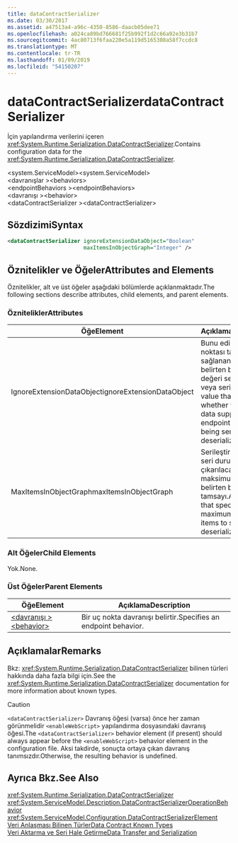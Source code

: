 ```yaml
---
title: dataContractSerializer
ms.date: 03/30/2017
ms.assetid: a47513a4-a96c-4350-8586-daacb05dee71
ms.openlocfilehash: a024ca89bd766681f25b992f1d2c66a92e3b31b7
ms.sourcegitcommit: 4ac80713f6faa220e5a119d5165308a58f7ccdc8
ms.translationtype: MT
ms.contentlocale: tr-TR
ms.lasthandoff: 01/09/2019
ms.locfileid: "54150207"
---
```

# <a name="datacontractserializer"></a><span data-ttu-id="6fa4f-102">dataContractSerializer</span><span class="sxs-lookup"><span data-stu-id="6fa4f-102">dataContractSerializer</span></span>
<span data-ttu-id="6fa4f-103">İçin yapılandırma verilerini içeren <xref:System.Runtime.Serialization.DataContractSerializer>.</span><span class="sxs-lookup"><span data-stu-id="6fa4f-103">Contains configuration data for the <xref:System.Runtime.Serialization.DataContractSerializer>.</span></span>  
  
 <span data-ttu-id="6fa4f-104">\<system.ServiceModel></span><span class="sxs-lookup"><span data-stu-id="6fa4f-104">\<system.ServiceModel></span></span>  
<span data-ttu-id="6fa4f-105">\<davranışlar ></span><span class="sxs-lookup"><span data-stu-id="6fa4f-105">\<behaviors></span></span>  
<span data-ttu-id="6fa4f-106">\<endpointBehaviors ></span><span class="sxs-lookup"><span data-stu-id="6fa4f-106">\<endpointBehaviors></span></span>  
<span data-ttu-id="6fa4f-107">\<davranışı ></span><span class="sxs-lookup"><span data-stu-id="6fa4f-107">\<behavior></span></span>  
<span data-ttu-id="6fa4f-108">\<dataContractSerializer ></span><span class="sxs-lookup"><span data-stu-id="6fa4f-108">\<dataContractSerializer></span></span>  
  
## <a name="syntax"></a><span data-ttu-id="6fa4f-109">Sözdizimi</span><span class="sxs-lookup"><span data-stu-id="6fa4f-109">Syntax</span></span>  
  
```xml  
<dataContractSerializer ignoreExtensionDataObject="Boolean"
                        maxItemsInObjectGraph="Integer" />
```  
  
## <a name="attributes-and-elements"></a><span data-ttu-id="6fa4f-110">Öznitelikler ve Öğeler</span><span class="sxs-lookup"><span data-stu-id="6fa4f-110">Attributes and Elements</span></span>  
 <span data-ttu-id="6fa4f-111">Öznitelikler, alt ve üst öğeler aşağıdaki bölümlerde açıklanmaktadır.</span><span class="sxs-lookup"><span data-stu-id="6fa4f-111">The following sections describe attributes, child elements, and parent elements.</span></span>  
  
### <a name="attributes"></a><span data-ttu-id="6fa4f-112">Öznitelikler</span><span class="sxs-lookup"><span data-stu-id="6fa4f-112">Attributes</span></span>  
  
|<span data-ttu-id="6fa4f-113">Öğe</span><span class="sxs-lookup"><span data-stu-id="6fa4f-113">Element</span></span>|<span data-ttu-id="6fa4f-114">Açıklama</span><span class="sxs-lookup"><span data-stu-id="6fa4f-114">Description</span></span>|  
|-------------|-----------------|  
|<span data-ttu-id="6fa4f-115">IgnoreExtensionDataObject</span><span class="sxs-lookup"><span data-stu-id="6fa4f-115">ignoreExtensionDataObject</span></span>|<span data-ttu-id="6fa4f-116">Bunu edilirken uç noktası tarafından sağlanan veri yoksay belirten bir Boole değeri serileştirilecek veya serisi.</span><span class="sxs-lookup"><span data-stu-id="6fa4f-116">A Boolean value that specifies whether to ignore data supplied by the endpoint, when it is being serialized or deserialized.</span></span>|  
|<span data-ttu-id="6fa4f-117">MaxItemsInObjectGraph</span><span class="sxs-lookup"><span data-stu-id="6fa4f-117">maxItemsInObjectGraph</span></span>|<span data-ttu-id="6fa4f-118">Serileştirmek veya seri durumdan çıkarılacak öğeleri maksimum sayısını belirten bir tamsayı.</span><span class="sxs-lookup"><span data-stu-id="6fa4f-118">An integer that specifies the maximum number of items to serialize or deserialize.</span></span>|  
  
### <a name="child-elements"></a><span data-ttu-id="6fa4f-119">Alt Öğeler</span><span class="sxs-lookup"><span data-stu-id="6fa4f-119">Child Elements</span></span>  
 <span data-ttu-id="6fa4f-120">Yok.</span><span class="sxs-lookup"><span data-stu-id="6fa4f-120">None.</span></span>  
  
### <a name="parent-elements"></a><span data-ttu-id="6fa4f-121">Üst Öğeler</span><span class="sxs-lookup"><span data-stu-id="6fa4f-121">Parent Elements</span></span>  
  
|<span data-ttu-id="6fa4f-122">Öğe</span><span class="sxs-lookup"><span data-stu-id="6fa4f-122">Element</span></span>|<span data-ttu-id="6fa4f-123">Açıklama</span><span class="sxs-lookup"><span data-stu-id="6fa4f-123">Description</span></span>|  
|-------------|-----------------|  
|[<span data-ttu-id="6fa4f-124">\<davranışı ></span><span class="sxs-lookup"><span data-stu-id="6fa4f-124">\<behavior></span></span>](../../../../../docs/framework/configure-apps/file-schema/wcf/behavior-of-endpointbehaviors.md)|<span data-ttu-id="6fa4f-125">Bir uç nokta davranışı belirtir.</span><span class="sxs-lookup"><span data-stu-id="6fa4f-125">Specifies an endpoint behavior.</span></span>|  
  
## <a name="remarks"></a><span data-ttu-id="6fa4f-126">Açıklamalar</span><span class="sxs-lookup"><span data-stu-id="6fa4f-126">Remarks</span></span>  
 <span data-ttu-id="6fa4f-127">Bkz: <xref:System.Runtime.Serialization.DataContractSerializer> bilinen türleri hakkında daha fazla bilgi için.</span><span class="sxs-lookup"><span data-stu-id="6fa4f-127">See the <xref:System.Runtime.Serialization.DataContractSerializer> documentation for more information about known types.</span></span>  
  
> [!CAUTION]
>  <span data-ttu-id="6fa4f-128">`<dataContractSerializer>` Davranış öğesi (varsa) önce her zaman görünmelidir `<enableWebScript>` yapılandırma dosyasındaki davranış öğesi.</span><span class="sxs-lookup"><span data-stu-id="6fa4f-128">The `<dataContractSerializer>` behavior element (if present) should always appear before the `<enableWebScript>` behavior element in the configuration file.</span></span> <span data-ttu-id="6fa4f-129">Aksi takdirde, sonuçta ortaya çıkan davranış tanımsızdır.</span><span class="sxs-lookup"><span data-stu-id="6fa4f-129">Otherwise, the resulting behavior is undefined.</span></span>  
  
## <a name="see-also"></a><span data-ttu-id="6fa4f-130">Ayrıca Bkz.</span><span class="sxs-lookup"><span data-stu-id="6fa4f-130">See Also</span></span>  
 <xref:System.Runtime.Serialization.DataContractSerializer>  
 <xref:System.ServiceModel.Description.DataContractSerializerOperationBehavior>  
 <xref:System.ServiceModel.Configuration.DataContractSerializerElement>  
 [<span data-ttu-id="6fa4f-131">Veri Anlaşması Bilinen Türler</span><span class="sxs-lookup"><span data-stu-id="6fa4f-131">Data Contract Known Types</span></span>](../../../../../docs/framework/wcf/feature-details/data-contract-known-types.md)  
 [<span data-ttu-id="6fa4f-132">Veri Aktarma ve Seri Hale Getirme</span><span class="sxs-lookup"><span data-stu-id="6fa4f-132">Data Transfer and Serialization</span></span>](../../../../../docs/framework/wcf/feature-details/data-transfer-and-serialization.md)
